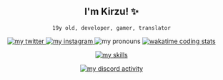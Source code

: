 <div align="center">
	<h2>I'm Kirzu! ✨</h2>
	<p><code>19y old, developer, gamer, translator</code></p>
	<a href="https://twitter.com/nKxrzu">
		<img alt="my twitter" src="https://img.shields.io/static/v1?label=my%20twitter%3A&message=@nKxrzu&color=1DA1F2&logo=Twitter&logoColor=1DA1F2" />
	</a>
	<a href="https://instagram.com/k.qzt">
		<img alt="my instagram" src="https://img.shields.io/static/v1?label=my%20instagram%3A&message=@k.qzt&color=E4405F&logo=Instagram" />
	</a>
	<img alt="my pronouns" src="https://img.shields.io/endpoint?color=%23fff&label=my%20pronouns%3A&logo=handshake&logoColor=%23fff&url=https%3A%2F%2Fpronoundb.org%2Fshields%2F6396950f95ed6674fbc90f12" />
	<a href="https://wakatime.com/@Kirzu" target="_blank">
		<img alt="wakatime coding stats" src="https://wakatime.com/badge/user/0d7ee110-058a-4f99-8779-620cb772f7d8.svg" />
	</a>
	<p align="center">
		<a href="https://skillicons.dev">
			<img alt="my skills" src="https://skillicons.dev/icons?i=vscode,vite,vercel,unity,ts,svelte,stackoverflow,sqlite,sass,regex,redis,react,py,powershell,ps,nodejs,nginx,nextjs,mysql,mongodb,maven,md,linux,kotlin,js,java,idea,html,heroku,go,gradle,github,githubactions,git,gcp,express,eclipse,docker,bots,discord,deno,css,cloudflare,bootstrap,androidstudio" />
		</a>
	</p>
	<a href="https://discord.com/users/686766483350880351">
		<img alt="my discord activity" src="https://lanyard.cnrad.dev/api/686766483350880351?idleMessage=Not%20doing%20anything%20rn.&borderRadius=5px&bg=18191c" />
	</a>
</div>
